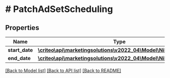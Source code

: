 # # PatchAdSetScheduling

## Properties

Name | Type | Description | Notes
------------ | ------------- | ------------- | -------------
**start_date** | [**\criteo\api\marketingsolutions\v2022_04\Model\NillableDateTime**](NillableDateTime.md) |  | [optional]
**end_date** | [**\criteo\api\marketingsolutions\v2022_04\Model\NillableDateTime**](NillableDateTime.md) |  | [optional]

[[Back to Model list]](../../README.md#models) [[Back to API list]](../../README.md#endpoints) [[Back to README]](../../README.md)

